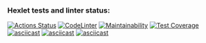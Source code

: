 ### Hexlet tests and linter status:
[![Actions Status](https://github.com/Nikolaev11/frontend-project-lvl2/workflows/hexlet-check/badge.svg)](https://github.com/Nikolaev11/frontend-project-lvl2/actions)
[![CodeLinter](https://github.com/Nikolaev11/frontend-project-lvl2/workflows/Super-Linter/badge.svg)](https://github.com/Nikolaev11/frontend-project-lvl2/actions)
[![Maintainability](https://api.codeclimate.com/v1/badges/207062038454c56e139d/maintainability)](https://codeclimate.com/github/Nikolaev11/frontend-project-lvl2/maintainability)
[![Test Coverage](https://api.codeclimate.com/v1/badges/207062038454c56e139d/test_coverage)](https://codeclimate.com/github/Nikolaev11/frontend-project-lvl2/test_coverage)
[![asciicast](https://asciinema.org/a/tVMI0lzqgq0YJEvhyq7Ojn4ZS.svg)](https://asciinema.org/a/tVMI0lzqgq0YJEvhyq7Ojn4ZS)
[![asciicast](https://asciinema.org/a/NPeAnzMDUH8lh5w9ZmwdfeRlo.svg)](https://asciinema.org/a/NPeAnzMDUH8lh5w9ZmwdfeRlo)
[![asciicast](https://asciinema.org/a/oommBWzbVhLHNfscDA1YbU37U.svg)](https://asciinema.org/a/oommBWzbVhLHNfscDA1YbU37U)

